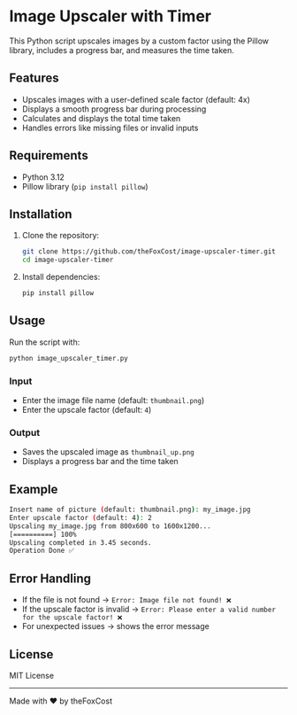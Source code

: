 # Image Upscaler with Timer

This Python script upscales images by a custom factor using the Pillow library, includes a progress bar, and measures the time taken.

## Features
- Upscales images with a user-defined scale factor (default: 4x)
- Displays a smooth progress bar during processing
- Calculates and displays the total time taken
- Handles errors like missing files or invalid inputs

## Requirements
- Python 3.12
- Pillow library (`pip install pillow`)

## Installation
1. Clone the repository:
   ```bash
   git clone https://github.com/theFoxCost/image-upscaler-timer.git
   cd image-upscaler-timer
   ```

2. Install dependencies:
   ```bash
   pip install pillow
   ```

## Usage
Run the script with:
```bash
python image_upscaler_timer.py
```

### Input
- Enter the image file name (default: `thumbnail.png`)
- Enter the upscale factor (default: `4`)

### Output
- Saves the upscaled image as `thumbnail_up.png`
- Displays a progress bar and the time taken

## Example
```bash
Insert name of picture (default: thumbnail.png): my_image.jpg
Enter upscale factor (default: 4): 2
Upscaling my_image.jpg from 800x600 to 1600x1200...
[==========] 100%
Upscaling completed in 3.45 seconds.
Operation Done ✅
```

## Error Handling
- If the file is not found → `Error: Image file not found! ❌`
- If the upscale factor is invalid → `Error: Please enter a valid number for the upscale factor! ❌`
- For unexpected issues → shows the error message

## License
MIT License

---
Made with ❤️ by theFoxCost



